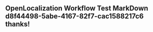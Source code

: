 <properties
ms.topic="hero-topic"
ms.test1="hero-topic"
ms.test2="test"/>

## OpenLocalization Workflow Test MarkDown d8f44498-5abe-4167-82f7-cac1588217c6 thanks!
